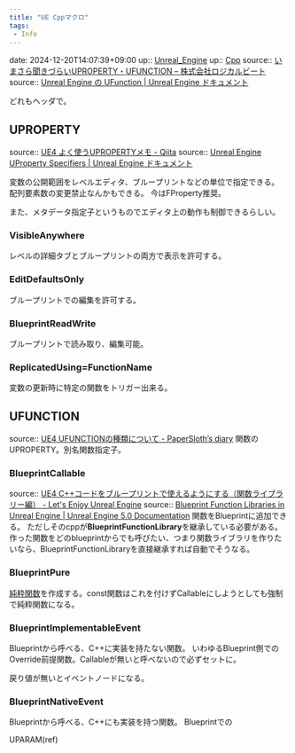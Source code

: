 ```yaml
---
title: "UE Cppマクロ"
tags:
 - Info
---
```


date: 2024-12-20T14:07:39+09:00
up:: [Unreal_Engine](../Bar/App/Unreal_Engine.md)
up:: [Cpp](../Bar/Program/Cpp.md)
source:: [いまさら聞きづらいUPROPERTY・UFUNCTION – 株式会社ロジカルビート](https://logicalbeat.jp/blog/8212/)
source:: [Unreal Engine の UFunction | Unreal Engine ドキュメント](https://docs.unrealengine.com/5.0/ja/ufunctions-in-unreal-engine/)

どれもヘッダで。

## UPROPERTY

source:: [UE4 よく使うUPROPERTYメモ - Qiita](https://qiita.com/bigengelt/items/b17545fffe7b8d69e5e8)
source:: [Unreal Engine UProperty Specifiers | Unreal Engine ドキュメント](https://docs.unrealengine.com/5.0/ja/unreal-engine-uproperty-specifiers/)

変数の公開範囲をレベルエディタ、ブループリントなどの単位で指定できる。
配列要素数の変更禁止なんかもできる。
今はFProperty推奨。

また、メタデータ指定子というものでエディタ上の動作も制御できるらしい。

### VisibleAnywhere
レベルの詳細タブとブループリントの両方で表示を許可する。

### EditDefaultsOnly
ブループリントでの編集を許可する。

### BlueprintReadWrite
ブループリントで読み取り、編集可能。

### ReplicatedUsing=FunctionName
変数の更新時に特定の関数をトリガー出来る。

## UFUNCTION
source:: [UE4 UFUNCTIONの種類について - PaperSloth’s diary](https://papersloth.hatenablog.com/entry/2018/09/19/195013)
関数のUPROPERTY。別名関数指定子。

### BlueprintCallable
source:: [UE4 C++コードをブループリントで使えるようにする（関数ライブラリー編） - Let's Enjoy Unreal Engine](https://unrealengine.hatenablog.com/entry/2014/09/10/202645)
source:: [Blueprint Function Libraries in Unreal Engine | Unreal Engine 5.0 Documentation](https://docs.unrealengine.com/5.0/en-US/blueprint-function-libraries-in-unreal-engine/)
関数をBlueprintに追加できる。
ただしそのcppが**BlueprintFunctionLibrary**を継承している必要がある。
作った関数をどのblueprintからでも呼びたい、つまり関数ライブラリを作りたいなら、BlueprintFunctionLibraryを直接継承すれば自動でそうなる。

### BlueprintPure
[純粋関数](Pure%20Function.md)を作成する。const関数はこれを付けずCallableにしようとしても強制で純粋関数になる。

### BlueprintImplementableEvent
Blueprintから呼べる、C++に実装を持たない関数。
いわゆるBlueprint側でのOverride前提関数。Callableが無いと呼べないので必ずセットに。

戻り値が無いとイベントノードになる。

### BlueprintNativeEvent
Blueprintから呼べる、C++にも実装を持つ関数。
Blueprintでの


UPARAM(ref)